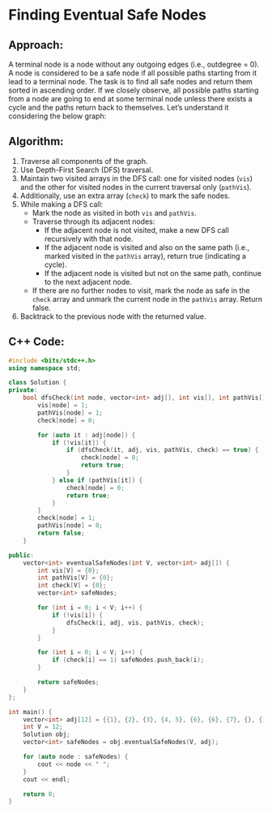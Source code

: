 # Finding Eventual Safe Nodes

## Approach:

A terminal node is a node without any outgoing edges (i.e., outdegree = 0). A node is considered to be a safe node if all possible paths starting from it lead to a terminal node. The task is to find all safe nodes and return them sorted in ascending order.
If we closely observe, all possible paths starting from a node are going to end at some terminal node unless there exists a cycle and the paths return back to themselves. Let’s understand it considering the below graph:

## Algorithm:

1. Traverse all components of the graph.
2. Use Depth-First Search (DFS) traversal.
3. Maintain two visited arrays in the DFS call: one for visited nodes (`vis`) and the other for visited nodes in the current traversal only (`pathVis`).
4. Additionally, use an extra array (`check`) to mark the safe nodes.
5. While making a DFS call:
   - Mark the node as visited in both `vis` and `pathVis`.
   - Traverse through its adjacent nodes:
      - If the adjacent node is not visited, make a new DFS call recursively with that node.
      - If the adjacent node is visited and also on the same path (i.e., marked visited in the `pathVis` array), return true (indicating a cycle).
      - If the adjacent node is visited but not on the same path, continue to the next adjacent node.
   - If there are no further nodes to visit, mark the node as safe in the `check` array and unmark the current node in the `pathVis` array. Return false.
6. Backtrack to the previous node with the returned value.

## C++ Code:

```cpp
#include <bits/stdc++.h>
using namespace std;

class Solution {
private:
    bool dfsCheck(int node, vector<int> adj[], int vis[], int pathVis[], int check[]) {
        vis[node] = 1;
        pathVis[node] = 1;
        check[node] = 0;

        for (auto it : adj[node]) {
            if (!vis[it]) {
                if (dfsCheck(it, adj, vis, pathVis, check) == true) {
                    check[node] = 0;
                    return true;
                }
            } else if (pathVis[it]) {
                check[node] = 0;
                return true;
            }
        }
        check[node] = 1;
        pathVis[node] = 0;
        return false;
    }

public:
    vector<int> eventualSafeNodes(int V, vector<int> adj[]) {
        int vis[V] = {0};
        int pathVis[V] = {0};
        int check[V] = {0};
        vector<int> safeNodes;

        for (int i = 0; i < V; i++) {
            if (!vis[i]) {
                dfsCheck(i, adj, vis, pathVis, check);
            }
        }

        for (int i = 0; i < V; i++) {
            if (check[i] == 1) safeNodes.push_back(i);
        }

        return safeNodes;
    }
};

int main() {
    vector<int> adj[12] = {{1}, {2}, {3}, {4, 5}, {6}, {6}, {7}, {}, {1, 9}, {10}, {8}, {9}};
    int V = 12;
    Solution obj;
    vector<int> safeNodes = obj.eventualSafeNodes(V, adj);

    for (auto node : safeNodes) {
        cout << node << " ";
    }
    cout << endl;

    return 0;
}
